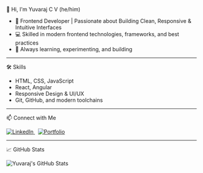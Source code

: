   👋 Hi, I'm Yuvaraj C V (he/him)

- 🚀 Frontend Developer | Passionate about Building Clean, Responsive & Intuitive Interfaces
- 💻 Skilled in modern frontend technologies, frameworks, and best practices
- 🎨 Always learning, experimenting, and building

----

🛠️ Skills

- HTML, CSS, JavaScript
- React, Angular
- Responsive Design & UI/UX
- Git, GitHub, and modern toolchains

----

📫 Connect with Me

<a href="https://www.linkedin.com/in/yuvaraj-c-v-01ba77213" target="_blank">
  <img src="https://img.shields.io/badge/LinkedIn-0077B5?style=for-the-badge&logo=linkedin&logoColor=white" alt="LinkedIn">
</a>
&nbsp;
<a href="https://yuvarajcv.netlify.app" target="_blank">
  <img src="https://img.shields.io/badge/Portfolio-222222?style=for-the-badge&logo=About.me&logoColor=white" alt="Portfolio">
</a>

----

📈 GitHub Stats

![Yuvaraj's GitHub Stats](https://github-readme-stats.vercel.app/api?username=Yuvaraj987&show_icons=true&theme=radical)

